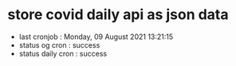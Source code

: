 # store covid daily api as json data

- last cronjob : Monday, 09 August 2021 13:21:15
- status og cron : success
- status daily cron : success
      
      